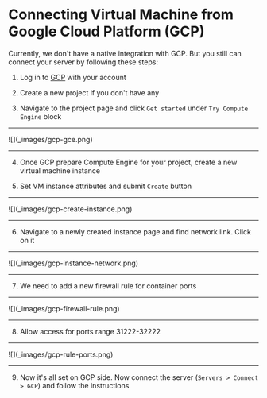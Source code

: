 # Connecting Virtual Machine from Google Cloud Platform (GCP)

Currently, we don't have a native integration with GCP. But you still can connect your server by following these steps:

1. Log in to <a href="http://cloud.google.com/" target="_blank">GCP</a> with your account 

2. Create a new project if you don't have any

3. Navigate to the project page and click `Get started` under `Try Compute Engine` block
<hr>![](_images/gcp-gce.png)<hr>

4. Once GCP prepare Compute Engine for your project, create a new virtual machine instance

5. Set VM instance attributes and submit `Create` button
<hr>![](_images/gcp-create-instance.png)<hr>

6. Navigate to a newly created instance page and find network link. Click on it
<hr>![](_images/gcp-instance-network.png)<hr>

7. We need to add a new firewall rule for container ports 
<hr>![](_images/gcp-firewall-rule.png)<hr>

8. Allow access for ports range 31222-32222 
<hr>![](_images/gcp-rule-ports.png)<hr>

9. Now it's all set on GCP side. Now connect the server (`Servers > Connect > GCP`) and follow the instructions